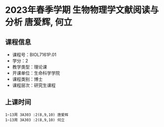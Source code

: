 # 2023年春季学期 生物物理学文献阅读与分析 唐爱辉, 何立






## 课程信息

- 课程号：BIOL7161P.01
- 学分：2
- 教学类型：理论课
- 开课单位：生命科学学院
- 课程类别：博士
- 课程层次：研究生课程

## 上课时间

```
1~13周 3A303 :2(8,9,10) 唐爱辉
1~13周 3A303 :2(8,9,10) 何立
```

